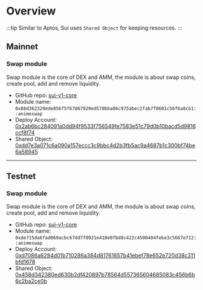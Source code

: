 # Overview

:::tip
Similar to Aptos, Sui uses `Shared Object` for keeping resources.
:::

## Mainnet
### Swap module
Swap module is the core of DEX and AMM, the module is about swap coins, create pool, add and remove liquidity.
* GitHub repo: [sui-v1-core](https://github.com/AnimeSwap/sui-v1-core/tree/v1.0.0)
* Module name: `0x88d362329ede856f5f67867929ed570bba06c975abec2fab7f0601c56f6a8cb1::animeswap`
* Deploy Account: [0x2ab6bc284091a0dd94f9533f756549fe7583e51c79d0b10bacd5d9816ccf8f74](https://explorer.sui.io/address/0x2ab6bc284091a0dd94f9533f756549fe7583e51c79d0b10bacd5d9816ccf8f74?network=mainnet)
* Shared Object: [0xdd7e3a071c6a090a157eccc3c9bbc4d2b3fb5ac9a4687b1c300bf74be6a58945](https://explorer.sui.io/object/0xdd7e3a071c6a090a157eccc3c9bbc4d2b3fb5ac9a4687b1c300bf74be6a58945?network=mainnet)

------

## Testnet

### Swap module
Swap module is the core of DEX and AMM, the module is about swap coins, create pool, add and remove liquidity.
* GitHub repo: [sui-v1-core](https://github.com/AnimeSwap/sui-v1-core)
* Module name: `0xde715da6fad069acbc67dd7f0921e410e0fbd8c422c4500404feba3c5667e712::animeswap`
* Deploy Account: [0xd7086a6284d01b710286a384d81761657b41ebef78e652e720d38c311bfd1678](https://explorer.sui.io/address/0xd7086a6284d01b710286a384d81761657b41ebef78e652e720d38c311bfd1678?network=testnet)
* Shared Object: [0x458d342380ed630b2df420897b78564d557365604685083c456b6b6c2ba2ce0b](https://explorer.sui.io/object/0x458d342380ed630b2df420897b78564d557365604685083c456b6b6c2ba2ce0b?network=testnet)